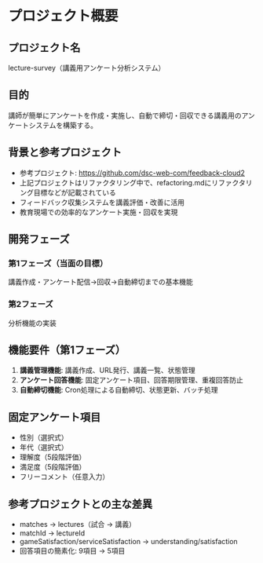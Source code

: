 # プロジェクト概要

## プロジェクト名
lecture-survey（講義用アンケート分析システム）

## 目的
講師が簡単にアンケートを作成・実施し、自動で締切・回収できる講義用のアンケートシステムを構築する。

## 背景と参考プロジェクト
- 参考プロジェクト: https://github.com/dsc-web-com/feedback-cloud2
- 上記プロジェクトはリファクタリング中で、refactoring.mdにリファクタリング目標などが記載されている
- フィードバック収集システムを講義評価・改善に活用
- 教育現場での効率的なアンケート実施・回収を実現

## 開発フェーズ
### 第1フェーズ（当面の目標）
講義作成・アンケート配信→回収→自動締切までの基本機能

### 第2フェーズ
分析機能の実装

## 機能要件（第1フェーズ）
1. **講義管理機能**: 講義作成、URL発行、講義一覧、状態管理
2. **アンケート回答機能**: 固定アンケート項目、回答期限管理、重複回答防止
3. **自動締切機能**: Cron処理による自動締切、状態更新、バッチ処理

## 固定アンケート項目
- 性別（選択式）
- 年代（選択式）
- 理解度（5段階評価）
- 満足度（5段階評価）
- フリーコメント（任意入力）

## 参考プロジェクトとの主な差異
- matches → lectures（試合 → 講義）
- matchId → lectureId
- gameSatisfaction/serviceSatisfaction → understanding/satisfaction
- 回答項目の簡素化: 9項目 → 5項目